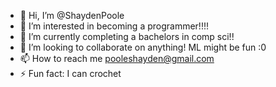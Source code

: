 - 👋 Hi, I’m @ShaydenPoole
- 👀 I’m interested in becoming a programmer!!!!
- 🌱 I’m currently completing a bachelors in comp sci!!
- 💞️ I’m looking to collaborate on anything! ML might be fun :0
- 📫 How to reach me pooleshayden@gmail.com
- ⚡ Fun fact: I can crochet

<!---
ShaydenPoole/ShaydenPoole is a ✨ special ✨ repository because its `README.md` (this file) appears on your GitHub profile.
You can click the Preview link to take a look at your changes.
--->
